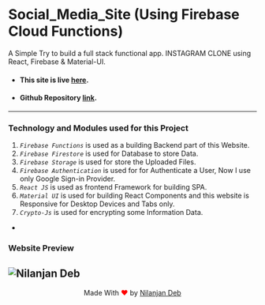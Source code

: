 # Social_Media_Site (Using Firebase Cloud Functions)

A Simple Try to build a full stack functional app. INSTAGRAM CLONE using React, Firebase &amp; Material-UI.

- #### This site is live [here](https://insta-clone-nil.web.app).
- #### Github Repository [link](https://github.com/nil1729/instagram-clone).

---

### Technology and Modules used for this Project

1. _`Firebase Functions`_ is used as a building Backend part of this Website.
2. _`Firebase Firestore`_ is used for Database to store Data.
3. _`Firebase Storage`_ is used for store the Uploaded Files.
4. _`Firebase Authentication`_ is used for for Authenticate a User, Now I use only Google Sign-in Provider.
5. _`React JS`_ is used as frontend Framework for building SPA.
6. _`Material UI`_ is used for building React Components and this website is Responsive for Desktop Devices and Tabs only.
7. _`Crypto-Js`_ is used for encrypting some Information Data.

-
### Website Preview

## <img src="./collage.jpg" alt="Nilanjan Deb">

<p style="text-align: center;">Made With<span style="color: red;"> &#10084; </span>by <a href="https://github.com/nil1729" target="_blank"> Nilanjan Deb </a> </p>
